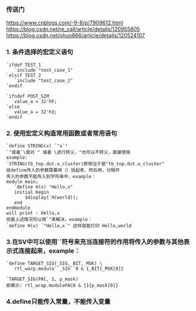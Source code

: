 ### 传送门
https://www.cnblogs.com/-9-8/p/7909612.html \
https://blog.csdn.net/re_call/article/details/120955805 \
https://blog.csdn.net/ohuo666/article/details/120524107

 ### 1. 条件选择的宏定义语句
 ~~~
 `ifdef TEST_1
    `include "test_case_1"
`elsif TEST_2
    `include "test_case_2"
`endif
 
`ifndef POST_SIM
    value_a = 32'hF;
`else
    value_a = 32'h3;
`endif
 ~~~
 
 ### 2. 使用宏定义构造常用函数或者常用语句
 ~~~
 `define STRING(x) `"x`"
`"或者`\是对 " 或者 \进行转义，"也可以不转义，直接使用
example:
`STRING(tb_top.dut.u_cluster)即相当于是"tb_top.dut.u_cluster"
给define传入的参数需要用（）括起来，然后用，分隔开
传入的参数不能传入到字符串中，example：
module main;
    `define H(x) "Hello,x"
    initial begin
        $display(`H(world));
    end
endmodule
will print : Hello,x
但是上述情况可以用`"来解决，example：
`define H(x) `"Hello,x`" 这样就能打印 Hello,world
 ~~~
 ### 3.在SV中可以使用``符号来充当连接符的作用将传入的参数与其他表示式连接起来，example：
 ~~~
 `define TARGET_SIG(_SIG,_BIT,_MSK) \
    rtl_warp.module``_SIG``0 & {_BIT{_MSK[0]}
 
`TARGET_SIG(PAC, 1, p_mask)
即表示: rtl_wrap.modulePAC0 & {1{p_mask[0]}
 ~~~
 ### 4.define只能传入常量，不能传入变量
 
